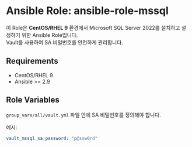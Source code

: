 # Ansible Role: ansible-role-mssql

이 Role은 **CentOS/RHEL 9** 환경에서 Microsoft SQL Server 2022를 설치하고 설정하기 위한 Ansible Role입니다.  
Vault를 사용하여 SA 비밀번호를 안전하게 관리합니다.

## Requirements
- CentOS/RHEL 9
- Ansible >= 2.9

## Role Variables
`group_vars/all/vault.yml` 파일 안에 SA 비밀번호를 정의해야 합니다.

예시:
```yaml
vault_mssql_sa_password: "p@ssw0rd"

